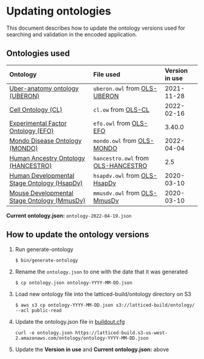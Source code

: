 Updating ontologies
=========================

This document describes how to update the ontology versions used for searching and validation in the encoded application.

Ontologies used
---------------- 

| Ontology |  File used | Version in use |
|:--|:--|:--|
| [Uber-anatomy ontology (UBERON)] | `uberon.owl` from [OLS-UBERON] | 2021-11-28 |
| [Cell Ontology (CL)] | `cl.ow` from [OLS-CL] | 2022-02-16 |
| [Experimental Factor Ontology (EFO)] | `efo.owl` from [OLS-EFO] | 3.40.0 |
| [Mondo Disease Ontology (MONDO)] | `mondo.owl` from [OLS-MONDO] | 2022-04-04 |
| [Human Ancestry Ontology (HANCESTRO)] | `hancestro.owl` from [OLS-HANCESTRO] | 2.5 |
| [Human Developmental Stage Ontology (HsapDv)] | `hsapdv.owl` from [OLS-HsapDv] | 2020-03-10 |
| [Mouse Developmental Stage Ontology (MmusDv)] | `mmusdv.owl` from [OLS-MmusDv] | 2020-03-10 |

**Current ontology.json:** `ontology-2022-04-19.json`

How to update the ontology versions
---------------- 

1. Run generate-ontology

	`$ bin/generate-ontology`

2. Rename the `ontology.json` to one with the date that it was generated

	`$ cp ontology.json ontology-YYYY-MM-DD.json`

3. Load new ontology file into the latticed-build/ontology directory on S3

	`$ aws s3 cp ontology-YYYY-MM-DD.json s3://latticed-build/ontology/ --acl public-read`

4.  Update the ontology.json file in [buildout.cfg]

	`curl -o ontology.json https://latticed-build.s3-us-west-2.amazonaws.com/ontology/ontology-YYYY-MM-DD.json`

5.  Update the **Version in use** and **Current ontology.json:** above


[Uber-anatomy ontology (UBERON)]: http://uberon.org
[OLS-UBERON]: https://www.ebi.ac.uk/ols/ontologies/uberon
[Cell Ontology (CL)]: https://github.com/obophenotype/cell-ontology
[OLS-CL]: https://www.ebi.ac.uk/ols/ontologies/cl
[Experimental Factor Ontology (EFO)]: http://www.ebi.ac.uk/efo
[OLS-EFO]: https://www.ebi.ac.uk/ols/ontologies/efo
[Mondo Disease Ontology (MONDO)]: http://obofoundry.org/ontology/mondo.html
[OLS-MONDO]: https://www.ebi.ac.uk/ols/ontologies/mondo
[Human Ancestry Ontology (HANCESTRO)]: https://github.com/EBISPOT/ancestro
[OLS-HANCESTRO]: https://www.ebi.ac.uk/ols/ontologies/hancestro
[Human Developmental Stage Ontology (HsapDv)]: https://github.com/obophenotype/developmental-stage-ontologies/wiki/HsapDv
[OLS-HsapDv]: https://www.ebi.ac.uk/ols/ontologies/hsapdv
[Mouse Developmental Stage Ontology (MmusDv)]: https://github.com/obophenotype/developmental-stage-ontologies/wiki/MmusDv
[OLS-MmusDv]: https://www.ebi.ac.uk/ols/ontologies/mmusdv
[buildout.cfg]: ../../../buildout.cfg
